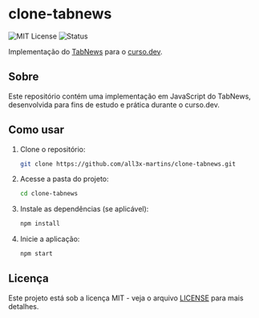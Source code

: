 # clone-tabnews
![MIT License](https://img.shields.io/badge/license-MIT-green)
![Status](https://img.shields.io/badge/status-em%20desenvolvimento-yellow)

Implementação do [TabNews](https://www.tabnews.com.br) para o [curso.dev](https://curso.dev).

## Sobre

Este repositório contém uma implementação em JavaScript do TabNews, desenvolvida para fins de estudo e prática durante o curso.dev.

## Como usar

1. Clone o repositório:
   ```bash
   git clone https://github.com/all3x-martins/clone-tabnews.git
   ```
2. Acesse a pasta do projeto:
   ```bash
   cd clone-tabnews
   ```
3. Instale as dependências (se aplicável):
   ```bash
   npm install
   ```
4. Inicie a aplicação:
   ```bash
   npm start
   ```

## Licença

Este projeto está sob a licença MIT - veja o arquivo [LICENSE](LICENSE) para mais detalhes.
